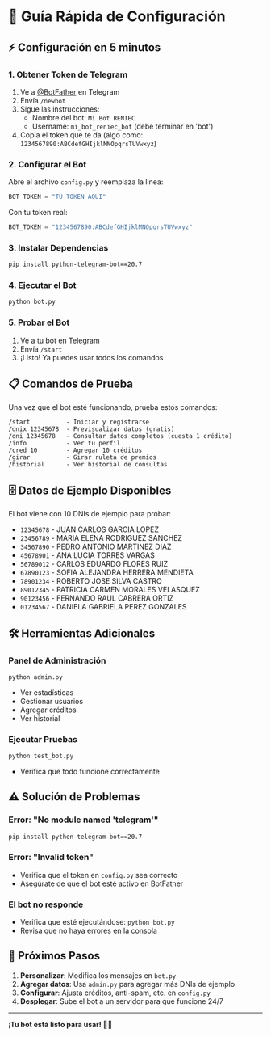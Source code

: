 # 🚀 Guía Rápida de Configuración

## ⚡ Configuración en 5 minutos

### 1. Obtener Token de Telegram
1. Ve a [@BotFather](https://t.me/botfather) en Telegram
2. Envía `/newbot`
3. Sigue las instrucciones:
   - Nombre del bot: `Mi Bot RENIEC`
   - Username: `mi_bot_reniec_bot` (debe terminar en 'bot')
4. Copia el token que te da (algo como: `1234567890:ABCdefGHIjklMNOpqrsTUVwxyz`)

### 2. Configurar el Bot
Abre el archivo `config.py` y reemplaza la línea:
```python
BOT_TOKEN = "TU_TOKEN_AQUI"
```
Con tu token real:
```python
BOT_TOKEN = "1234567890:ABCdefGHIjklMNOpqrsTUVwxyz"
```

### 3. Instalar Dependencias
```bash
pip install python-telegram-bot==20.7
```

### 4. Ejecutar el Bot
```bash
python bot.py
```

### 5. Probar el Bot
1. Ve a tu bot en Telegram
2. Envía `/start`
3. ¡Listo! Ya puedes usar todos los comandos

## 📋 Comandos de Prueba

Una vez que el bot esté funcionando, prueba estos comandos:

```
/start          - Iniciar y registrarse
/dnix 12345678  - Previsualizar datos (gratis)
/dni 12345678   - Consultar datos completos (cuesta 1 crédito)
/info           - Ver tu perfil
/cred 10        - Agregar 10 créditos
/girar          - Girar ruleta de premios
/historial      - Ver historial de consultas
```

## 🗄️ Datos de Ejemplo Disponibles

El bot viene con 10 DNIs de ejemplo para probar:

- `12345678` - JUAN CARLOS GARCIA LOPEZ
- `23456789` - MARIA ELENA RODRIGUEZ SANCHEZ
- `34567890` - PEDRO ANTONIO MARTINEZ DIAZ
- `45678901` - ANA LUCIA TORRES VARGAS
- `56789012` - CARLOS EDUARDO FLORES RUIZ
- `67890123` - SOFIA ALEJANDRA HERRERA MENDIETA
- `78901234` - ROBERTO JOSE SILVA CASTRO
- `89012345` - PATRICIA CARMEN MORALES VELASQUEZ
- `90123456` - FERNANDO RAUL CABRERA ORTIZ
- `01234567` - DANIELA GABRIELA PEREZ GONZALES

## 🛠️ Herramientas Adicionales

### Panel de Administración
```bash
python admin.py
```
- Ver estadísticas
- Gestionar usuarios
- Agregar créditos
- Ver historial

### Ejecutar Pruebas
```bash
python test_bot.py
```
- Verifica que todo funcione correctamente

## ⚠️ Solución de Problemas

### Error: "No module named 'telegram'"
```bash
pip install python-telegram-bot==20.7
```

### Error: "Invalid token"
- Verifica que el token en `config.py` sea correcto
- Asegúrate de que el bot esté activo en BotFather

### El bot no responde
- Verifica que esté ejecutándose: `python bot.py`
- Revisa que no haya errores en la consola

## 🎯 Próximos Pasos

1. **Personalizar**: Modifica los mensajes en `bot.py`
2. **Agregar datos**: Usa `admin.py` para agregar más DNIs de ejemplo
3. **Configurar**: Ajusta créditos, anti-spam, etc. en `config.py`
4. **Desplegar**: Sube el bot a un servidor para que funcione 24/7

---

**¡Tu bot está listo para usar! 🤖✨** 